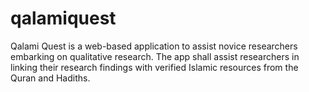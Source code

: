 # qalamiquest
Qalami Quest is a web-based application to assist novice researchers embarking on qualitative research. The app shall assist researchers in linking their research findings with verified Islamic resources from the Quran and Hadiths.
